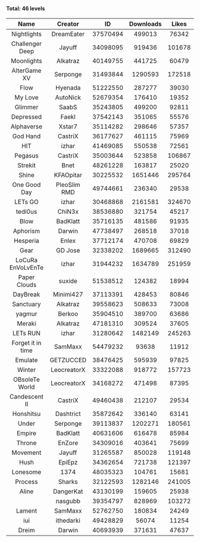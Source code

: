 #### Total: 46 levels

| Name | Creator | ID | Downloads | Likes |
|:---:|:---:|:---:|:---:|:---:|
| Nightlights | DreamEater | 37570494 | 499013 | 76342
| Challenger Deep | Jayuff | 34098095 | 919436 | 101678
| Moonlights | Alkatraz | 40149755 | 441725 | 60479
| AlterGame XV | Serponge | 31493844 | 1290593 | 172518
| Flow | Hyenada | 51222550 | 287277 | 39030
| My Love | AutoNick | 52679354 | 176410 | 19352
| Glimmer | SaabS | 35243805 | 499200 | 92811
| Depressed | FaekI | 37542143 | 351065 | 55576
| Alphaverse | Xstar7 | 35114282 | 298646 | 57357
| God Hand | CastriX | 36177627 | 461115 | 75969
| HIT | izhar | 41469085 | 550538 | 72561
| Pegasus | CastriX | 35003644 | 523858 | 106867
| Strekit | Bnet | 48261228 | 163817 | 25020
| Shine | KFAOpitar | 30225532 | 1651446 | 295764
| One Good Day | PleoSlim RMD | 49744661 | 236340 | 29538
| LETs GO | izhar | 30468868 | 2161581 | 324670
| tedi0us | ChiN3x | 38536880 | 321754 | 45217
| Blow | BadKlatt | 35716135 | 481586 | 91935
| Aphorism | Darwin | 47738497 | 268518 | 37018
| Hesperia | Enlex | 37712174 | 470708 | 69829
| Gear | GD Jose | 32338202 | 1689665 | 312490
| LoCuRa EnVoLvEnTe | izhar | 31944232 | 1634789 | 251959
| Paper Clouds | suxide | 51538512 | 124382 | 18994
| DayBreak | Minimi427 | 37113391 | 428453 | 80846
| Sanctuary | Alkatraz | 39558623 | 508633 | 73008
| yagmur | Berkoo | 35904510 | 389700 | 63686
| Meraki | Alkatraz | 47181310 | 309524 | 37605
| LETs  RUN | izhar | 31280642 | 1482149 | 245263
| Forget it in time | SamMaxx | 54479232 | 93638 | 11912
| Emulate | GETZUCCED | 38476425 | 595939 | 97825
| Winter | LeocreatorX | 33322088 | 918772 | 157723
| OBsoleTe World | LeocreatorX | 34168272 | 471498 | 87395
| Candescent II | CastriX | 49460438 | 212107 | 29534
| Honshitsu | Dashtrict | 35872642 | 336140 | 63141
| Under | Serponge | 39113837 | 1202271 | 180561
| Empire | BadKlatt | 40631606 | 616478 | 85984
| Throne | EnZore | 34309016 | 403641 | 75699
| Movement | Jayuff | 31265587 | 850028 | 119148
| Hush | EpiEpz | 34362654 | 721738 | 121397
| Lonesome | 1374 | 48035323 | 104761 | 15681
| Process | Sharks | 32122593 | 1282146 | 241005
| Aline | DangerKat | 43130199 | 159605 | 25938
|   | nasgubb | 39354797 | 828969 | 103272
| Lament | SamMaxx | 52762750 | 180834 | 24249
| iui | ithedarki | 49428829 | 56074 | 11254
| Dreim | Darwin | 40693939 | 371631 | 47637
